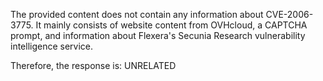 The provided content does not contain any information about CVE-2006-3775. It mainly consists of website content from OVHcloud, a CAPTCHA prompt, and information about Flexera's Secunia Research vulnerability intelligence service.

Therefore, the response is: UNRELATED